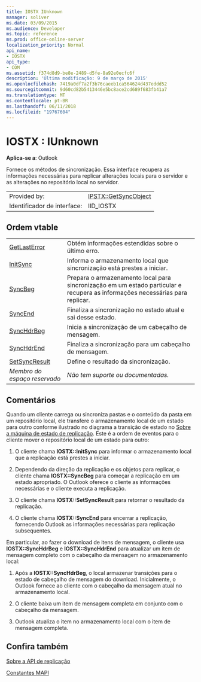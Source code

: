 ```yaml
---
title: IOSTX IUnknown
manager: soliver
ms.date: 03/09/2015
ms.audience: Developer
ms.topic: reference
ms.prod: office-online-server
localization_priority: Normal
api_name:
- IOSTX
api_type:
- COM
ms.assetid: f374d8d9-be8e-2489-d5fe-8a92e0ecfc6f
description: 'Última modificação: 9 de março de 2015'
ms.openlocfilehash: 7419a0df7a2f3b76caeeb1ca564624d437eddd52
ms.sourcegitcommit: 9d60cd82b5413446e5bc8ace2cd689f683fb41a7
ms.translationtype: MT
ms.contentlocale: pt-BR
ms.lasthandoff: 06/11/2018
ms.locfileid: "19767604"
---
```

# <a name="iostx--iunknown"></a>IOSTX : IUnknown

  
  
**Aplica-se a**: Outlook 
  
Fornece os métodos de sincronização. Essa interface recupera as informações necessárias para replicar alterações locais para o servidor e as alterações no repositório local no servidor.
  
|||
|:-----|:-----|
|Provided by:  <br/> |[IPSTX::GetSyncObject](iostx-setsyncresult.md) <br/> |
|Identificador de interface:  <br/> |IID_IOSTX  <br/> |
   
## <a name="vtable-order"></a>Ordem vtable

|||
|:-----|:-----|
|[GetLastError](iostx-getlasterror.md) <br/> |Obtém informações estendidas sobre o último erro.  <br/> |
|[InitSync](iostx-initsync.md) <br/> |Informa o armazenamento local que sincronização está prestes a iniciar.  <br/> |
|[SyncBeg](iostx-syncbeg.md) <br/> |Prepara o armazenamento local para sincronização em um estado particular e recupera as informações necessárias para replicar.  <br/> |
|[SyncEnd](iostx-syncend.md) <br/> |Finaliza a sincronização no estado atual e sai desse estado.  <br/> |
|[SyncHdrBeg](iostx-synchdrbeg.md) <br/> |Inicia a sincronização de um cabeçalho de mensagem.  <br/> |
|[SyncHdrEnd](iostx-synchdrend.md) <br/> |Finaliza a sincronização para um cabeçalho de mensagem.  <br/> |
|[SetSyncResult](iostx-setsyncresult.md) <br/> |Define o resultado da sincronização.  <br/> |
| *Membro do espaço reservado*  <br/> | *Não tem suporte ou documentadas.*  <br/> |
   
## <a name="remarks"></a>Comentários

Quando um cliente carrega ou sincroniza pastas e o conteúdo da pasta em um repositório local, ele transfere o armazenamento local de um estado para outro conforme ilustrado no diagrama a transição de estado no [Sobre a máquina de estado de replicação](about-the-replication-state-machine.md). Este é a ordem de eventos para o cliente mover o repositório local de um estado para outro:
  
1. O cliente chama **IOSTX::InitSync** para informar o armazenamento local que a replicação está prestes a iniciar. 
    
2. Dependendo da direção da replicação e os objetos para replicar, o cliente chama **IOSTX::SyncBeg** para começar a replicação em um estado apropriado. O Outlook oferece o cliente as informações necessárias e o cliente executa a replicação. 
    
3. O cliente chama **IOSTX::SetSyncResult** para retornar o resultado da replicação. 
    
4. O cliente chama **IOSTX::SyncEnd** para encerrar a replicação, fornecendo Outlook as informações necessárias para replicação subsequentes. 
    
Em particular, ao fazer o download de itens de mensagem, o cliente usa **IOSTX::SyncHdrBeg** e **IOSTX::SyncHdrEnd** para atualizar um item de mensagem completo com o cabeçalho da mensagem no armazenamento local: 
  
1. Após a **IOSTX::SyncHdrBeg**, o local armazenar transições para o estado de cabeçalho de mensagem do download. Inicialmente, o Outlook fornece ao cliente com o cabeçalho da mensagem atual no armazenamento local.
    
2. O cliente baixa um item de mensagem completa em conjunto com o cabeçalho da mensagem.
    
3. Outlook atualiza o item no armazenamento local com o item de mensagem completa.
    
## <a name="see-also"></a>Confira também



[Sobre a API de replicação](about-the-replication-api.md)
  
[Constantes MAPI](mapi-constants.md)

